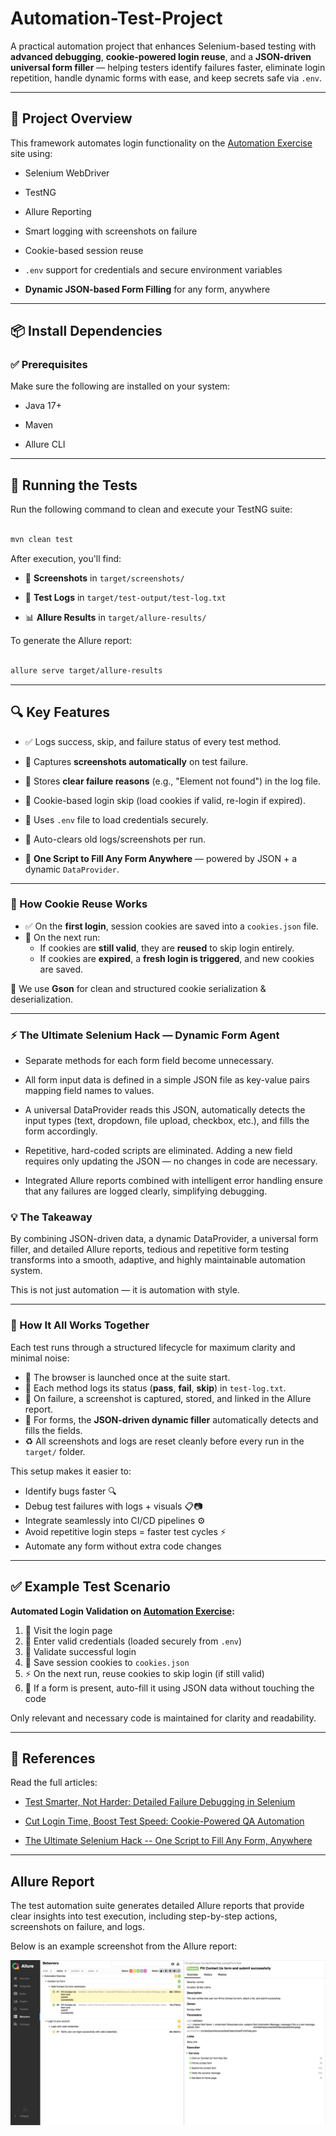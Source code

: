 # Automation-Test-Project
A practical automation project that enhances Selenium-based testing with **advanced debugging**, **cookie-powered login reuse**, and a **JSON-driven universal form filler** — helping testers identify failures faster, eliminate login repetition, handle dynamic forms with ease, and keep secrets safe via `.env`.



---



## 📁 Project Overview



This framework automates login functionality on the [Automation Exercise](https://www.automationexercise.com/) site using:

- Selenium WebDriver

- TestNG

- Allure Reporting

- Smart logging with screenshots on failure
- Cookie-based session reuse  
- `.env` support for credentials and secure environment variables
- **Dynamic JSON-based Form Filling** for any form, anywhere



---



## 📦 Install Dependencies



### ✅ Prerequisites

Make sure the following are installed on your system:

- Java 17+

- Maven

- Allure CLI



---



## 🧪 Running the Tests



Run the following command to clean and execute your TestNG suite:

```bash

mvn clean test

```



After execution, you'll find:

- 📸 **Screenshots** in `target/screenshots/`

- 🧾 **Test Logs** in `target/test-output/test-log.txt`

- 📊 **Allure Results** in `target/allure-results/`



To generate the Allure report:

```bash

allure serve target/allure-results

```



---



## 🔍 Key Features



- ✅ Logs success, skip, and failure status of every test method.

- 📸 Captures **screenshots automatically** on test failure.

- 🧾 Stores **clear failure reasons** (e.g., "Element not found") in the log file.

- 🔁 Cookie-based login skip (load cookies if valid, re-login if expired).
- 🔐 Uses `.env` file to load credentials securely.
- 🧹 Auto-clears old logs/screenshots per run.
- 🤖 **One Script to Fill Any Form Anywhere** — powered by JSON + a dynamic `DataProvider`.



---




### 🍪 How Cookie Reuse Works

- ✅ On the **first login**, session cookies are saved into a `cookies.json` file.
- 🔁 On the next run:
  - If cookies are **still valid**, they are **reused** to skip login entirely.
  - If cookies are **expired**, a **fresh login is triggered**, and new cookies are saved.

🧠 We use **Gson** for clean and structured cookie serialization & deserialization.

---
### ⚡ The Ultimate Selenium Hack — Dynamic Form Agent
- Separate methods for each form field become unnecessary.

- All form input data is defined in a simple JSON file as key-value pairs mapping field names to values.

- A universal DataProvider reads this JSON, automatically detects the input types (text, dropdown, file upload, checkbox, etc.), and fills the form accordingly.

- Repetitive, hard-coded scripts are eliminated. Adding a new field requires only updating the JSON — no changes in code are necessary.

- Integrated Allure reports combined with intelligent error handling ensure that any failures are logged clearly, simplifying debugging.

### 💡 The Takeaway
By combining JSON-driven data, a dynamic DataProvider, a universal form filler, and detailed Allure reports, tedious and repetitive form testing transforms into a smooth, adaptive, and highly maintainable automation system.

This is not just automation — it is automation with style.


---

### 🧪 How It All Works Together

Each test runs through a structured lifecycle for maximum clarity and minimal noise:

- 🚀 The browser is launched once at the suite start.
- 📝 Each method logs its status (**pass**, **fail**, **skip**) in `test-log.txt`.
- 📸 On failure, a screenshot is captured, stored, and linked in the Allure report.
- 🤖 For forms, the **JSON-driven dynamic filler** automatically detects and fills the fields.
- ♻️ All screenshots and logs are reset cleanly before every run in the `target/` folder.

This setup makes it easier to:

- Identify bugs faster 🔍  
- Debug test failures with logs + visuals 📋📷  
- Integrate seamlessly into CI/CD pipelines ⚙️  
- Avoid repetitive login steps = faster test cycles ⚡
- Automate any form without extra code changes



---

## ✅ Example Test Scenario

**Automated Login Validation on [Automation Exercise](https://www.automationexercise.com/):**

1. 🧭 Visit the login page  
2. 🔐 Enter valid credentials (loaded securely from `.env`)  
3. 🎯 Validate successful login  
4. 🍪 Save session cookies to `cookies.json`  
5. ⚡ On the next run, reuse cookies to skip login (if still valid)
6. 🤖 If a form is present, auto-fill it using JSON data without touching the code

Only relevant and necessary code is maintained for clarity and readability.



---



## 🔗 References



Read the full articles: 
- [Test Smarter, Not Harder: Detailed Failure Debugging in Selenium](https://qabrains.com/test-smarter-not-harder-detailed-failure-debugging-in-selenium)

- [Cut Login Time, Boost Test Speed: Cookie-Powered QA Automation](https://qabrains.com/cut-login-time-boost-test-speed-cookie-powered-qa-automation)

- [The Ultimate Selenium Hack -- One Script to Fill Any Form, Anywhere](https://qabrains.com/cut-login-time-boost-test-speed-cookie-powered-qa-automation)

---
## Allure Report

The test automation suite generates detailed Allure reports that provide clear insights into test execution, including step-by-step actions, screenshots on failure, and logs.

Below is an example screenshot from the Allure report:

![Allure Report Example](reports/allure-report.png)
